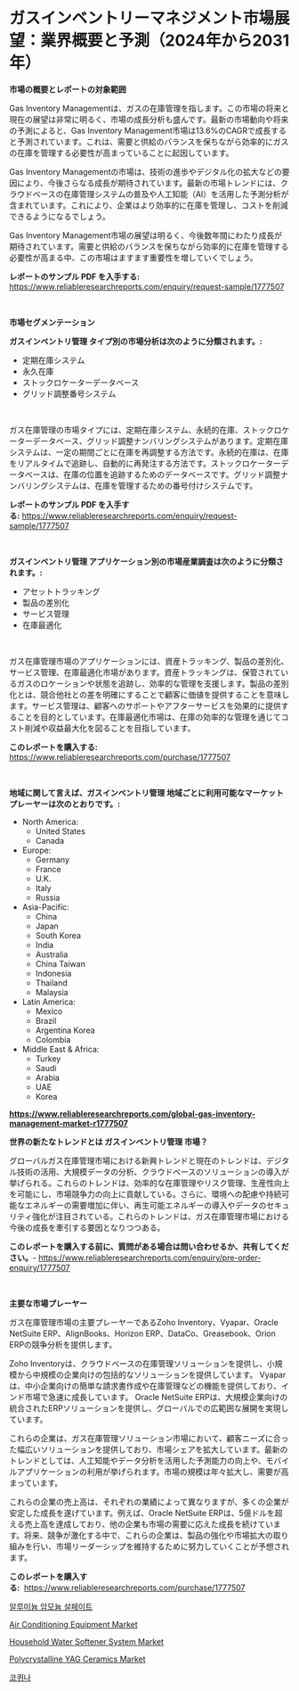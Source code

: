 <p><h1>ガスインベントリーマネジメント市場展望：業界概要と予測（2024年から2031年）</h1></p><p><strong>市場の概要とレポートの対象範囲</strong></p>
<p><p>Gas Inventory Managementは、ガスの在庫管理を指します。この市場の将来と現在の展望は非常に明るく、市場の成長分析も盛んです。最新の市場動向や将来の予測によると、Gas Inventory Management市場は13.6%のCAGRで成長すると予測されています。これは、需要と供給のバランスを保ちながら効率的にガスの在庫を管理する必要性が高まっていることに起因しています。</p><p>Gas Inventory Managementの市場は、技術の進歩やデジタル化の拡大などの要因により、今後さらなる成長が期待されています。最新の市場トレンドには、クラウドベースの在庫管理システムの普及や人工知能（AI）を活用した予測分析が含まれています。これにより、企業はより効率的に在庫を管理し、コストを削減できるようになるでしょう。</p><p>Gas Inventory Management市場の展望は明るく、今後数年間にわたり成長が期待されています。需要と供給のバランスを保ちながら効率的に在庫を管理する必要性が高まる中、この市場はますます重要性を増していくでしょう。</p></p>
<p><strong>レポートのサンプル PDF を入手する:</strong> <a href="https://www.reliableresearchreports.com/enquiry/request-sample/1777507">https://www.reliableresearchreports.com/enquiry/request-sample/1777507</a></p>
<p>&nbsp;</p>
<p><strong>市場セグメンテーション</strong></p>
<p><strong>ガスインベントリ管理 タイプ別の市場分析は次のように分類されます。:</strong></p>
<p><ul><li>定期在庫システム</li><li>永久在庫</li><li>ストックロケーターデータベース</li><li>グリッド調整番号システム</li></ul></p>
<p>&nbsp;</p>
<p><p>ガス在庫管理の市場タイプには、定期在庫システム、永続的在庫、ストックロケーターデータベース、グリッド調整ナンバリングシステムがあります。定期在庫システムは、一定の期間ごとに在庫を再調整する方法です。永続的在庫は、在庫をリアルタイムで追跡し、自動的に再発注する方法です。ストックロケーターデータベースは、在庫の位置を追跡するためのデータベースです。グリッド調整ナンバリングシステムは、在庫を管理するための番号付けシステムです。</p></p>
<p><strong>レポートのサンプル PDF を入手する:</strong>&nbsp;<a href="https://www.reliableresearchreports.com/enquiry/request-sample/1777507">https://www.reliableresearchreports.com/enquiry/request-sample/1777507</a></p>
<p>&nbsp;</p>
<p><strong> ガスインベントリ管理 アプリケーション別の市場産業調査は次のように分類されます。:</strong></p>
<p><ul><li>アセットトラッキング</li><li>製品の差別化</li><li>サービス管理</li><li>在庫最適化</li></ul></p>
<p>&nbsp;</p>
<p><p>ガス在庫管理市場のアプリケーションには、資産トラッキング、製品の差別化、サービス管理、在庫最適化市場があります。資産トラッキングは、保管されているガスのロケーションや状態を追跡し、効率的な管理を支援します。製品の差別化とは、競合他社との差を明確にすることで顧客に価値を提供することを意味します。サービス管理は、顧客へのサポートやアフターサービスを効果的に提供することを目的としています。在庫最適化市場は、在庫の効率的な管理を通じてコスト削減や収益最大化を図ることを目指しています。</p></p>
<p><strong>このレポートを購入する:</strong>&nbsp; <a href="https://www.reliableresearchreports.com/purchase/1777507">https://www.reliableresearchreports.com/purchase/1777507</a></p>
<p>&nbsp;</p>
<p><strong>地域に関して言えば、ガスインベントリ管理 地域ごとに利用可能なマーケットプレーヤーは次のとおりです。:</strong></p>
<p><ul>
    <li>
        North America:
        <ul>
            <li>United States</li>
            <li>Canada</li>
        </ul>
    </li>
    <li>
        Europe:
        <ul>
            <li>Germany</li>
            <li>France</li>
            <li>U.K.</li>
            <li>Italy</li>
            <li>Russia</li>
        </ul>
    </li>
    <li>
        Asia-Pacific:
        <ul>
            <li>China</li>
            <li>Japan</li>
            <li>South Korea</li>
            <li>India</li>
            <li>Australia</li>
            <li>China Taiwan</li>
            <li>Indonesia</li>
            <li>Thailand</li>
            <li>Malaysia</li>
        </ul>
    </li>
    <li>
        Latin America:
        <ul>
            <li>Mexico</li>
            <li>Brazil</li>
            <li>Argentina Korea</li>
            <li>Colombia</li>
        </ul>
    </li>
    <li>
        Middle East & Africa:
        <ul>
            <li>Turkey</li>
            <li>Saudi</li>
            <li>Arabia</li>
            <li>UAE</li>
            <li>Korea</li>
        </ul>
    </li>
    </ul></p>
<p><strong><a href="https://www.reliableresearchreports.com/global-gas-inventory-management-market-r1777507">https://www.reliableresearchreports.com/global-gas-inventory-management-market-r1777507</a></strong>&nbsp;</p>
<p><strong>世界の新たなトレンドとは ガスインベントリ管理 市場？</strong></p>
<p><p>グローバルガス在庫管理市場における新興トレンドと現在のトレンドは、デジタル技術の活用、大規模データの分析、クラウドベースのソリューションの導入が挙げられる。これらのトレンドは、効率的な在庫管理やリスク管理、生産性向上を可能にし、市場競争力の向上に貢献している。さらに、環境への配慮や持続可能なエネルギーの需要増加に伴い、再生可能エネルギーの導入やデータのセキュリティ強化が注目されている。これらのトレンドは、ガス在庫管理市場における今後の成長を牽引する要因となりつつある。</p></p>
<p><strong>このレポートを購入する前に、質問がある場合は問い合わせるか、共有してください。</strong>- <a href="https://www.reliableresearchreports.com/enquiry/pre-order-enquiry/1777507">https://www.reliableresearchreports.com/enquiry/pre-order-enquiry/1777507</a></p>
<p>&nbsp;</p>
<p><strong>主要な市場プレーヤー</strong></p>
<p><p>ガス在庫管理市場の主要プレーヤーであるZoho Inventory、Vyapar、Oracle NetSuite ERP、AlignBooks、Horizon ERP、DataCo、Greasebook、Orion ERPの競争分析を提供します。 </p><p>Zoho Inventoryは、クラウドベースの在庫管理ソリューションを提供し、小規模から中規模の企業向けの包括的なソリューションを提供しています。 Vyaparは、中小企業向けの簡単な請求書作成や在庫管理などの機能を提供しており、インド市場で急速に成長しています。 Oracle NetSuite ERPは、大規模企業向けの統合されたERPソリューションを提供し、グローバルでの広範囲な展開を実現しています。</p><p>これらの企業は、ガス在庫管理ソリューション市場において、顧客ニーズに合った幅広いソリューションを提供しており、市場シェアを拡大しています。最新のトレンドとしては、人工知能やデータ分析を活用した予測能力の向上や、モバイルアプリケーションの利用が挙げられます。市場の規模は年々拡大し、需要が高まっています。</p><p>これらの企業の売上高は、それぞれの業績によって異なりますが、多くの企業が安定した成長を遂げています。例えば、Oracle NetSuite ERPは、5億ドルを超える売上高を達成しており、他の企業も市場の需要に応えた成長を続けています。将来、競争が激化する中で、これらの企業は、製品の強化や市場拡大の取り組みを行い、市場リーダーシップを維持するために努力していくことが予想されます。</p></p>
<p><strong>このレポートを購入する:</strong>&nbsp;&nbsp;<a href="https://www.reliableresearchreports.com/purchase/1777507">https://www.reliableresearchreports.com/purchase/1777507</a></p>
<p><p><a href="https://github.com/Madalyell456456/Market-Research-Report-List-1/blob/main/872213823703.md">알루미늄 암모늄 설페이트</a></p><p><a href="https://view.publitas.com/reportprime-1/air-conditioning-equipment-market-outlook-industry-overview-and-forecast-2024-to-2031/">Air Conditioning Equipment Market</a></p><p><a href="https://github.com/gulaimolin/Market-Research-Report-List-4/blob/main/household-water-softener-system-market.md">Household Water Softener System Market</a></p><p><a href="https://military-diascia-e68.notion.site/Polycrystalline-YAG-Ceramics-Market-Outlook-Industry-Overview-and-Forecast-2024-to-2031-e1705fb3ca8540c38ba7f95487a35866">Polycrystalline YAG Ceramics Market</a></p><p><a href="https://github.com/vs019sa3m8x/Market-Research-Report-List-1/blob/main/562310523702.md">코퀴나</a></p></p>